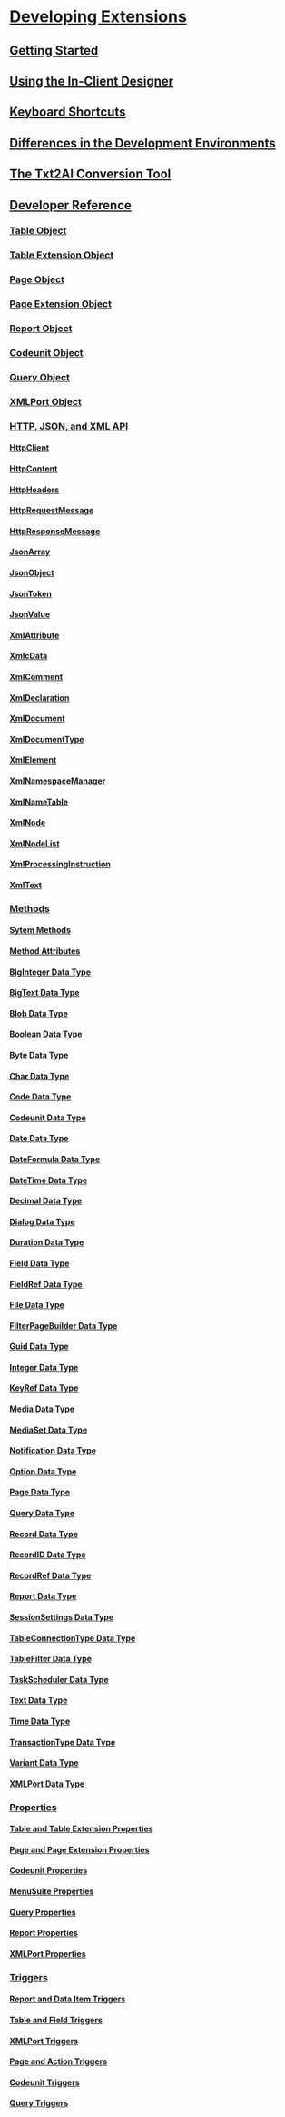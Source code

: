 # [Developing Extensions](devenv-dev-overview.md)
## [Getting Started](devenv-get-started.md)
## [Using the In-Client Designer](devenv-inclient-designer.md)
## [Keyboard Shortcuts](devenv-keyboard-shortcuts.md)
## [Differences in the Development Environments](devenv-differences.md)
## [The Txt2Al Conversion Tool](devenv-txt2al-tool.md)
## [Developer Reference](devenv-reference-overview.md)
### [Table Object](devenv-table-object.md)
### [Table Extension Object](devenv-table-ext-object.md)
### [Page Object](devenv-page-object.md)
### [Page Extension Object](devenv-page-ext-object.md)
### [Report Object](devenv-report-object.md)
### [Codeunit Object](devenv-codeunit-object.md)
### [Query Object](devenv-query-object.md)
### [XMLPort Object](devenv-xmlport-object.md)
### [HTTP, JSON, and XML API](devenv-restapi-overview.md) 
#### [HttpClient](api/httpclient-class.md)
#### [HttpContent](api/httpcontent-class.md)
#### [HttpHeaders](api/httpheaders-class.md)
#### [HttpRequestMessage](api/httprequestmessage-class.md)
#### [HttpResponseMessage](api/httpresponsemessage-class.md)
#### [JsonArray](api/jsonarray-class.md)
#### [JsonObject](api/jsonobject-class.md)
#### [JsonToken](api/jsontoken-class.md)
#### [JsonValue](api/jsonvalue-class.md)
#### [XmlAttribute](api/xmlattribute-class.md)
#### [XmlcData](api/xmlcdata-class.md)
#### [XmlComment](api/xmlcomment-class.md)
#### [XmlDeclaration](api/xmldeclaration-class.md)
#### [XmlDocument](api/xmldocument-class.md)
#### [XmlDocumentType](api/xmldocumenttype-class.md)
#### [XmlElement](api/xmlelement-class.md)
#### [XmlNamespaceManager](api/xmlnamespacemanager-class.md)
#### [XmlNameTable](api/xmlnametable-class.md)
#### [XmlNode](api/xmlnode-class.md)
#### [XmlNodeList](api/xmlnodelist-class.md)
#### [XmlProcessingInstruction](api/xmlprocessinginstruction-class.md)
#### [XmlText](api/xmltext-class.md)
### [Methods](methods/devenv-al-methods.md)
#### [Sytem Methods](methods/devenv-system-methods.md)
#### [Method Attributes](methods/devenv-method-attributes.md)
#### [BigInteger Data Type](datatypes/devenv-biginteger-data-type.md) 
#### [BigText Data Type](datatypes/devenv-bigtext-data-type.md) 
#### [Blob Data Type](datatypes/devenv-blob-data-type.md) 
#### [Boolean Data Type](datatypes/devenv-boolean-data-type.md) 
#### [Byte Data Type](datatypes/devenv-byte-data-type.md) 
#### [Char Data Type](datatypes/devenv-char-data-type.md) 
#### [Code Data Type](datatypes/devenv-code-data-type.md) 
#### [Codeunit Data Type](datatypes/devenv-codeunit-data-type.md) 
#### [Date Data Type](datatypes/devenv-date-data-type.md) 
#### [DateFormula Data Type](datatypes/devenv-date-formula-data-type.md) 
#### [DateTime Data Type](datatypes/devenv-datetime-data-type.md) 
#### [Decimal Data Type](datatypes/devenv-decimal-data-type.md) 
#### [Dialog Data Type](datatypes/devenv-dialog-data-type.md) 
#### [Duration Data Type](datatypes/devenv-duration-data-type.md) 
#### [Field Data Type](datatypes/devenv-field-data-types.md) 
#### [FieldRef Data Type](datatypes/devenv-fieldref-data-type.md) 
#### [File Data Type](datatypes/devenv-file-data-type.md) 
#### [FilterPageBuilder Data Type](datatypes/devenv-filterpagebuilder-data-type.md) 
#### [Guid Data Type](datatypes/devenv-guid-data-type.md) 
#### [Integer Data Type](datatypes/devenv-integer-data-type.md) 
#### [KeyRef Data Type](datatypes/devenv-keyref-data-type.md) 
#### [Media Data Type](datatypes/devenv-media-data-type.md) 
#### [MediaSet Data Type](datatypes/devenv-mediaset-data-type.md) 
#### [Notification Data Type](datatypes/devenv-notification-data-type.md) 
#### [Option Data Type](datatypes/devenv-option-data-type.md) 
#### [Page Data Type](datatypes/devenv-page-data-type.md) 
#### [Query Data Type](datatypes/devenv-query-data-type.md) 
#### [Record Data Type](datatypes/devenv-record-data-type.md) 
#### [RecordID Data Type](datatypes/devenv-recordid-data-type.md) 
#### [RecordRef Data Type](datatypes/devenv-recordref-data-type.md) 
#### [Report Data Type](datatypes/devenv-report-data-type.md) 
#### [SessionSettings Data Type](datatypes/devenv-sessionsettings-data-type.md) 
#### [TableConnectionType Data Type](datatypes/devenv-tableconnectiontype-data-type.md) 
#### [TableFilter Data Type](datatypes/devenv-tablefilter-data-type.md) 
#### [TaskScheduler Data Type](datatypes/devenv-taskscheduler-data-type.md) 
#### [Text Data Type](datatypes/devenv-text-data-type.md) 
#### [Time Data Type](datatypes/devenv-time-data-type.md) 
#### [TransactionType Data Type](datatypes/devenv-transactiontype-data-type.md) 
#### [Variant Data Type](datatypes/devenv-variant-data-type.md) 
#### [XMLPort Data Type](datatypes/devenv-xmlport-data-type.md)  
### [Properties](properties/devenv-properties.md)
#### [Table and Table Extension Properties](properties/devenv-table-properties.md)
#### [Page and Page Extension Properties](properties/devenv-page-property-overview.md)
#### [Codeunit Properties](properties/devenv-codeunit-properties.md)  
#### [MenuSuite Properties](properties/devenv-menusuite-properties.md)  
#### [Query Properties](properties/devenv-query-properties.md)  
#### [Report Properties](properties/devenv-report-properties.md)  
#### [XMLPort Properties](properties/devenv-XMLPort-properties.md)  
### [Triggers](triggers/devenv-triggers.md)
#### [Report and Data Item Triggers](triggers/devenv-report-and-data-item-triggers.md)
#### [Table and Field Triggers](triggers/devenv-table-and-field-triggers.md)
#### [XMLPort Triggers](triggers/devenv-xmlport-triggers.md)
#### [Page and Action Triggers](triggers/devenv-page-and-action-triggers.md)
#### [Codeunit Triggers](triggers/devenv-codeunit-triggers.md)
#### [Query Triggers](triggers/devenv-query-triggers.md)
